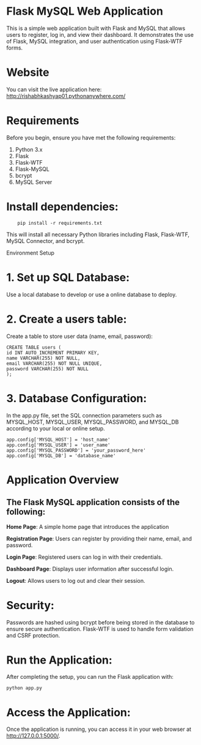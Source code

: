 # Flask MySQL Web Application

This is a simple web application built with Flask and MySQL that allows users to register, log in, and view their dashboard. It demonstrates the  use of Flask, MySQL integration, and user authentication using Flask-WTF forms.

# Website

You can visit the live application here: http://rishabhkashyap01.pythonanywhere.com/

# Requirements

Before you begin, ensure you have met the following requirements:

1.  Python 3.x
2.  Flask
3.  Flask-WTF
4.  Flask-MySQL
5.  bcrypt
6.  MySQL Server

# Install dependencies:

        pip install -r requirements.txt

This will install all necessary Python libraries including Flask, Flask-WTF, MySQL Connector, and bcrypt.

Environment Setup

# 1. Set up SQL Database:

Use a local database to develop or use a online database to deploy.

# 2. Create a users table:

Create a table to store user data (name, email, password):

    CREATE TABLE users (
    id INT AUTO_INCREMENT PRIMARY KEY,
    name VARCHAR(255) NOT NULL,
    email VARCHAR(255) NOT NULL UNIQUE,
    password VARCHAR(255) NOT NULL
    );

# 3. Database Configuration:

In the app.py file, set the SQL connection parameters such as MYSQL_HOST, MYSQL_USER, MYSQL_PASSWORD, and MYSQL_DB according to your local or online setup.

    app.config['MYSQL_HOST'] = 'host_name'
    app.config['MYSQL_USER'] = 'user_name'
    app.config['MYSQL_PASSWORD'] = 'your_password_here'
    app.config['MYSQL_DB'] = 'database_name'

# Application Overview

## The Flask MySQL application consists of the following:

**Home Page**: A simple home page that introduces the application

**Registration Page**: Users can register by providing their name, email, and password.

**Login Page**: Registered users can log in with their credentials.

**Dashboard Page**: Displays user information after successful login.

**Logout**: Allows users to log out and clear their session.

# Security:

Passwords are hashed using bcrypt before being stored in the database to ensure secure authentication.
Flask-WTF is used to handle form validation and CSRF protection.

#  Run the Application:

After completing the setup, you can run the Flask application with:

    python app.py

# Access the Application:

Once the application is running, you can access it in your web browser at http://127.0.0.1:5000/.
